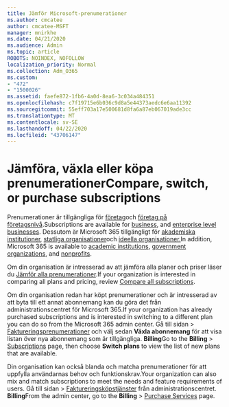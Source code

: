 ```yaml
---
title: Jämför Microsoft-prenumerationer
ms.author: cmcatee
author: cmcatee-MSFT
manager: mnirkhe
ms.date: 04/21/2020
ms.audience: Admin
ms.topic: article
ROBOTS: NOINDEX, NOFOLLOW
localization_priority: Normal
ms.collection: Adm_O365
ms.custom:
- "472"
- "1500026"
ms.assetid: faefe872-1fb6-4a0d-8ea6-3c034a484351
ms.openlocfilehash: c7f19715e6b036c9d8a5e44373aedc6e6aa11392
ms.sourcegitcommit: 55eff703a17e500681d8fa6a87eb067019ade3cc
ms.translationtype: MT
ms.contentlocale: sv-SE
ms.lasthandoff: 04/22/2020
ms.locfileid: "43706147"
---
```

# <a name="compare-switch-or-purchase-subscriptions"></a><span data-ttu-id="e851f-102">Jämföra, växla eller köpa prenumerationer</span><span class="sxs-lookup"><span data-stu-id="e851f-102">Compare, switch, or purchase subscriptions</span></span>
  
<span data-ttu-id="e851f-103">Prenumerationer är tillgängliga för [företag](https://products.office.com/compare-all-microsoft-office-products?tab=2)och [företag på företagsnivå](https://products.office.com/business/compare-more-office-365-for-business-plans).</span><span class="sxs-lookup"><span data-stu-id="e851f-103">Subscriptions are available for [business](https://products.office.com/compare-all-microsoft-office-products?tab=2), and [enterprise level businesses](https://products.office.com/business/compare-more-office-365-for-business-plans).</span></span> <span data-ttu-id="e851f-104">Dessutom är Microsoft 365 tillgängligt för [akademiska institutioner,](https://products.office.com/academic/compare-office-365-education-plans) [statliga organisationer](https://products.office.com/government/compare-office-365-government-plans)och [ideella organisationer.](https://products.office.com/nonprofit/office-365-nonprofit-plans-and-pricing?tab=1)</span><span class="sxs-lookup"><span data-stu-id="e851f-104">In addition, Microsoft 365 is available to [academic institutions](https://products.office.com/academic/compare-office-365-education-plans), [government organizations](https://products.office.com/government/compare-office-365-government-plans), and [nonprofits](https://products.office.com/nonprofit/office-365-nonprofit-plans-and-pricing?tab=1).</span></span>
  
<span data-ttu-id="e851f-105">Om din organisation är intresserad av att jämföra alla planer och priser läser du [Jämför alla prenumerationer](https://products.office.com/business/compare-more-office-365-for-business-plans).</span><span class="sxs-lookup"><span data-stu-id="e851f-105">If your organization is interested in comparing all plans and pricing, review [Compare all subscriptions](https://products.office.com/business/compare-more-office-365-for-business-plans).</span></span>
  
<span data-ttu-id="e851f-106">Om din organisation redan har köpt prenumerationer och är intresserad av att byta till ett annat abonnemang kan du göra det från administrationscentret för Microsoft 365.</span><span class="sxs-lookup"><span data-stu-id="e851f-106">If your organization has already purchased subscriptions and is interested in switching to a different plan you can do so from the Microsoft 365 admin center.</span></span> <span data-ttu-id="e851f-107">Gå till sidan \> [Faktureringsprenumerationer](https://go.microsoft.com/fwlink/p/?linkid=842054) och välj sedan **Växla abonnemang** för att visa listan över nya abonnemang som är tillgängliga. **Billing**</span><span class="sxs-lookup"><span data-stu-id="e851f-107">Go to the **Billing** \> [Subscriptions](https://go.microsoft.com/fwlink/p/?linkid=842054) page, then choose **Switch plans** to view the list of new plans that are available.</span></span>
  
<span data-ttu-id="e851f-108">Din organisation kan också blanda och matcha prenumerationer för att uppfylla användarnas behov och funktionskrav.</span><span class="sxs-lookup"><span data-stu-id="e851f-108">Your organization can also mix and match subscriptions to meet the needs and feature requirements of users.</span></span> <span data-ttu-id="e851f-109">Gå till sidan \> [Faktureringsköpstjänster](https://go.microsoft.com/fwlink/p/?linkid=868433) från administrationscentret. **Billing**</span><span class="sxs-lookup"><span data-stu-id="e851f-109">From the admin center, go to the **Billing** \> [Purchase Services](https://go.microsoft.com/fwlink/p/?linkid=868433) page.</span></span>